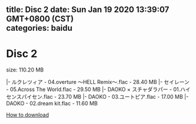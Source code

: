 
title: Disc 2
date: Sun Jan 19 2020 13:39:07 GMT+0800 (CST)    
categories: baidu
---

# Disc 2
size: 110.20 MB
 
 
|- ルクレツィア - 04.overture ～HELL Remix～.flac - 28.40 MB
|- セイレーン - 05.Across The World.flac - 29.50 MB
|- DAOKO × スチャダラパー - 01.ハイセンスパイセン.flac - 23.70 MB
|- DAOKO - 03.ユートピア.flac - 17.00 MB
|- DAOKO - 02.dream kit.flac - 11.60 MB

[How to download](https://bpcam.bemobtrk.com/go/2ceec3aa-1ca2-46d6-b9ff-aaa5c184517c?jno=2449)